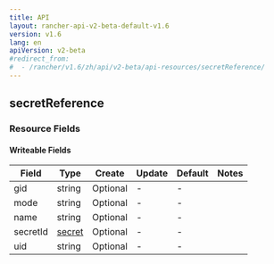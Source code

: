 ```yaml
---
title: API
layout: rancher-api-v2-beta-default-v1.6
version: v1.6
lang: en
apiVersion: v2-beta
#redirect_from:
#  - /rancher/v1.6/zh/api/v2-beta/api-resources/secretReference/
---
```


## secretReference



### Resource Fields

#### Writeable Fields

Field | Type | Create | Update | Default | Notes
---|---|---|---|---|---
gid | string | Optional | - | - | 
mode | string | Optional | - | - | 
name | string | Optional | - | - | 
secretId | [secret]({{site.baseurl}}/rancher/{{page.version}}/{{page.lang}}/api/{{page.apiVersion}}/api-resources/secret/) | Optional | - | - | 
uid | string | Optional | - | - | 



<br>
